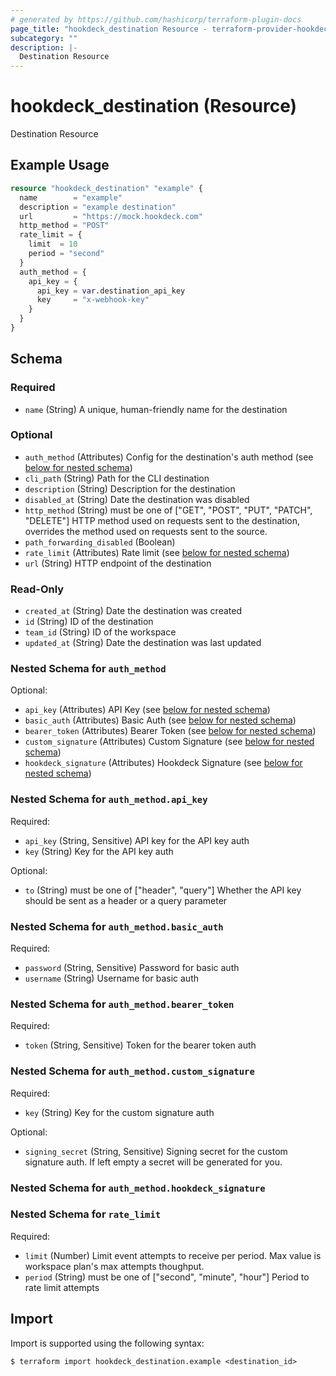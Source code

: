 ```yaml
---
# generated by https://github.com/hashicorp/terraform-plugin-docs
page_title: "hookdeck_destination Resource - terraform-provider-hookdeck"
subcategory: ""
description: |-
  Destination Resource
---
```


# hookdeck_destination (Resource)

Destination Resource

## Example Usage

```terraform
resource "hookdeck_destination" "example" {
  name        = "example"
  description = "example destination"
  url         = "https://mock.hookdeck.com"
  http_method = "POST"
  rate_limit = {
    limit  = 10
    period = "second"
  }
  auth_method = {
    api_key = {
      api_key = var.destination_api_key
      key     = "x-webhook-key"
    }
  }
}
```

<!-- schema generated by tfplugindocs -->
## Schema

### Required

- `name` (String) A unique, human-friendly name for the destination

### Optional

- `auth_method` (Attributes) Config for the destination's auth method (see [below for nested schema](#nestedatt--auth_method))
- `cli_path` (String) Path for the CLI destination
- `description` (String) Description for the destination
- `disabled_at` (String) Date the destination was disabled
- `http_method` (String) must be one of ["GET", "POST", "PUT", "PATCH", "DELETE"]
HTTP method used on requests sent to the destination, overrides the method used on requests sent to the source.
- `path_forwarding_disabled` (Boolean)
- `rate_limit` (Attributes) Rate limit (see [below for nested schema](#nestedatt--rate_limit))
- `url` (String) HTTP endpoint of the destination

### Read-Only

- `created_at` (String) Date the destination was created
- `id` (String) ID of the destination
- `team_id` (String) ID of the workspace
- `updated_at` (String) Date the destination was last updated

<a id="nestedatt--auth_method"></a>
### Nested Schema for `auth_method`

Optional:

- `api_key` (Attributes) API Key (see [below for nested schema](#nestedatt--auth_method--api_key))
- `basic_auth` (Attributes) Basic Auth (see [below for nested schema](#nestedatt--auth_method--basic_auth))
- `bearer_token` (Attributes) Bearer Token (see [below for nested schema](#nestedatt--auth_method--bearer_token))
- `custom_signature` (Attributes) Custom Signature (see [below for nested schema](#nestedatt--auth_method--custom_signature))
- `hookdeck_signature` (Attributes) Hookdeck Signature (see [below for nested schema](#nestedatt--auth_method--hookdeck_signature))

<a id="nestedatt--auth_method--api_key"></a>
### Nested Schema for `auth_method.api_key`

Required:

- `api_key` (String, Sensitive) API key for the API key auth
- `key` (String) Key for the API key auth

Optional:

- `to` (String) must be one of ["header", "query"]
Whether the API key should be sent as a header or a query parameter


<a id="nestedatt--auth_method--basic_auth"></a>
### Nested Schema for `auth_method.basic_auth`

Required:

- `password` (String, Sensitive) Password for basic auth
- `username` (String) Username for basic auth


<a id="nestedatt--auth_method--bearer_token"></a>
### Nested Schema for `auth_method.bearer_token`

Required:

- `token` (String, Sensitive) Token for the bearer token auth


<a id="nestedatt--auth_method--custom_signature"></a>
### Nested Schema for `auth_method.custom_signature`

Required:

- `key` (String) Key for the custom signature auth

Optional:

- `signing_secret` (String, Sensitive) Signing secret for the custom signature auth. If left empty a secret will be generated for you.


<a id="nestedatt--auth_method--hookdeck_signature"></a>
### Nested Schema for `auth_method.hookdeck_signature`



<a id="nestedatt--rate_limit"></a>
### Nested Schema for `rate_limit`

Required:

- `limit` (Number) Limit event attempts to receive per period. Max value is workspace plan's max attempts thoughput.
- `period` (String) must be one of ["second", "minute", "hour"]
Period to rate limit attempts

## Import

Import is supported using the following syntax:

```shell
$ terraform import hookdeck_destination.example <destination_id>
```
